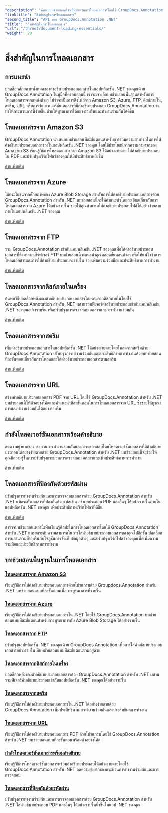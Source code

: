 ```yaml
---
"description": "ค้นพบบทช่วยสอนที่จำเป็นสำหรับการโหลดเอกสารโดยใช้ GroupDocs.Annotation .NET บูรณาการกับ Amazon S3, Azure, FTP, ดิสก์ภายใน, สตรีม และอื่นๆ ได้อย่างราบรื่น"
"linktitle": "สิ่งสำคัญในการโหลดเอกสาร"
"second_title": "API ของ GroupDocs.Annotation .NET"
"title": "สิ่งสำคัญในการโหลดเอกสาร"
"url": "/th/net/document-loading-essentials/"
"weight": 20
---
```


# สิ่งสำคัญในการโหลดเอกสาร

## การแนะนำ

ปลดล็อกศักยภาพทั้งหมดของคำอธิบายประกอบเอกสารในแอปพลิเคชัน .NET ของคุณด้วย GroupDocs.Annotation ในคู่มือที่ครอบคลุมนี้ เราจะเจาะลึกบทช่วยสอนพื้นฐานสำหรับการโหลดเอกสารจากแหล่งต่างๆ ไม่ว่าจะเป็นการดึงไฟล์จาก Amazon S3, Azure, FTP, ดิสก์ภายใน, สตรีม, URL หรือการจัดการเวอร์ชันเอกสารที่มีคำอธิบายประกอบ GroupDocs.Annotation จะทำให้กระบวนการนี้ง่ายขึ้น ช่วยให้บูรณาการได้อย่างราบรื่นและทำงานร่วมกันได้ดีขึ้น

## โหลดเอกสารจาก Amazon S3
GroupDocs.Annotation นำเสนอบทช่วยสอนทีละขั้นตอนสำหรับการรวมความสามารถในการใส่คำอธิบายประกอบเอกสารลงในแอปพลิเคชัน .NET ของคุณ โดยใช้ประโยชน์จากความสามารถของ Amazon S3 เรียนรู้วิธีการโหลดเอกสารจาก Amazon S3 ได้อย่างง่ายดาย ใส่คำอธิบายประกอบใน PDF และปรับปรุงเวิร์กโฟลว์ของคุณให้มีประสิทธิภาพยิ่งขึ้น

[อ่านเพิ่มเติม](./load-document-from-amazon-s3/)

## โหลดเอกสารจาก Azure
ใช้ประโยชน์จากศักยภาพของ Azure Blob Storage สำหรับการใส่คำอธิบายประกอบเอกสารด้วย GroupDocs.Annotation สำหรับ .NET บทช่วยสอนนี้จะให้คำแนะนำโดยละเอียดเกี่ยวกับการโหลดเอกสารจาก Azure ได้อย่างราบรื่น ช่วยให้คุณสามารถใส่คำอธิบายประกอบไฟล์ได้อย่างง่ายดายภายในแอปพลิเคชัน .NET ของคุณ

[อ่านเพิ่มเติม](./load-document-from-azure/)

## โหลดเอกสารจาก FTP
รวม GroupDocs.Annotation เข้ากับแอปพลิเคชัน .NET ของคุณเพื่อใส่คำอธิบายประกอบเอกสารที่ดึงมาจากเซิร์ฟเวอร์ FTP บทช่วยสอนนี้จะแนะนำคุณตลอดขั้นตอนต่างๆ เพื่อให้แน่ใจว่าการโหลดเอกสารและการใส่คำอธิบายประกอบจะราบรื่น ช่วยเพิ่มความร่วมมือและประสิทธิภาพการทำงาน

[อ่านเพิ่มเติม](./load-document-from-ftp/)

## โหลดเอกสารจากดิสก์ภายในเครื่อง
ค้นพบวิธีปลดล็อกพลังของคำอธิบายประกอบเอกสารโดยตรงจากดิสก์ภายในโดยใช้ GroupDocs.Annotation สำหรับ .NET ผสานรวมฟีเจอร์คำอธิบายประกอบเข้ากับแอปพลิเคชัน .NET ของคุณอย่างราบรื่น เพื่อปรับปรุงการตรวจสอบเอกสารและการทำงานร่วมกัน

[อ่านเพิ่มเติม](./load-document-from-local-disk/)

## โหลดเอกสารจากสตรีม
เพิ่มคำอธิบายประกอบเอกสารในแอปพลิเคชัน .NET ได้อย่างง่ายดายโดยโหลดจากสตรีมด้วย GroupDocs.Annotation ปรับปรุงการทำงานร่วมกันและประสิทธิภาพการทำงานด้วยบทช่วยสอนทีละขั้นตอนเกี่ยวกับการโหลดและใส่คำอธิบายประกอบเอกสารตามสตรีม

[อ่านเพิ่มเติม](./load-document-from-stream/)

## โหลดเอกสารจาก URL
สร้างคำอธิบายประกอบเอกสาร PDF จาก URL โดยใช้ GroupDocs.Annotation สำหรับ .NET บทช่วยสอนนี้ให้ตัวอย่างโค้ดและคำแนะนำทีละขั้นตอนในการโหลดเอกสารจาก URL ซึ่งช่วยให้บูรณาการและทำงานร่วมกันได้อย่างราบรื่น

[อ่านเพิ่มเติม](./load-document-from-url/)

## กำลังโหลดเวอร์ชันเอกสารพร้อมคำอธิบาย
ลดความยุ่งยากของกระบวนการทำงานร่วมกันและการตรวจสอบโดยโหลดเวอร์ชันเอกสารที่มีคำอธิบายประกอบได้อย่างง่ายดายด้วย GroupDocs.Annotation สำหรับ .NET บทช่วยสอนนี้จะช่วยให้คุณมีความรู้ในการปรับปรุงกระบวนการตรวจสอบเอกสารและเพิ่มประสิทธิภาพการทำงาน

[อ่านเพิ่มเติม](./loading-annotated-document-version/)

## โหลดเอกสารที่ป้องกันด้วยรหัสผ่าน
ปรับปรุงการทำงานร่วมกันและการตรวจสอบเอกสารด้วย GroupDocs.Annotation สำหรับ .NET แม้กระทั่งเอกสารที่ป้องกันด้วยรหัสผ่าน อธิบายประกอบ PDF และอื่นๆ ได้อย่างราบรื่นภายในแอปพลิเคชัน .NET ของคุณ เพื่อประสิทธิภาพเวิร์กโฟลว์ที่ดีขึ้น

[อ่านเพิ่มเติม](./load-password-protected-documents/)

สำรวจบทช่วยสอนเหล่านี้เพื่อเรียนรู้ศิลปะในการโหลดเอกสารโดยใช้ GroupDocs.Annotation สำหรับ .NET และยกระดับความสามารถในการใส่คำอธิบายประกอบเอกสารของคุณไปอีกขั้น ปลดล็อกการผสานรวมที่ราบรื่นกับโซลูชันการจัดเก็บข้อมูลต่างๆ และปรับปรุงเวิร์กโฟลว์ของคุณเพื่อเพิ่มความร่วมมือและประสิทธิภาพการทำงาน
## บทช่วยสอนพื้นฐานในการโหลดเอกสาร
### [โหลดเอกสารจาก Amazon S3](./load-document-from-amazon-s3/)
เรียนรู้วิธีการใส่คำอธิบายประกอบเอกสารด้วยโปรแกรมด้วย Groupdocs.Annotation สำหรับ .NET บทช่วยสอนแบบทีละขั้นตอนเพื่อการบูรณาการที่ราบรื่น
### [โหลดเอกสารจาก Azure](./load-document-from-azure/)
เรียนรู้วิธีการใส่คำอธิบายประกอบเอกสารใน .NET โดยใช้ GroupDocs.Annotation บทช่วยสอนแบบทีละขั้นตอนสำหรับการบูรณาการกับ Azure Blob Storage ได้อย่างราบรื่น
### [โหลดเอกสารจาก FTP](./load-document-from-ftp/)
ปรับปรุงแอปพลิเคชัน .NET ของคุณด้วย GroupDocs.Annotation เพื่อการใส่คำอธิบายประกอบเอกสารอย่างราบรื่น มีบทช่วยสอนแบบทีละขั้นตอนรวมอยู่ด้วย
### [โหลดเอกสารจากดิสก์ภายในเครื่อง](./load-document-from-local-disk/)
ปลดล็อกพลังของคำอธิบายประกอบเอกสารด้วย GroupDocs.Annotation สำหรับ .NET ผสานรวมฟีเจอร์คำอธิบายประกอบเข้ากับแอปพลิเคชัน .NET ของคุณได้อย่างราบรื่น
### [โหลดเอกสารจากสตรีม](./load-document-from-stream/)
เรียนรู้วิธีการใส่คำอธิบายประกอบเอกสารใน .NET ได้อย่างง่ายดายด้วย GroupDocs.Annotation เพิ่มประสิทธิภาพการทำงานร่วมกันและประสิทธิผลการทำงาน
### [โหลดเอกสารจาก URL](./load-document-from-url/)
เรียนรู้วิธีการใส่คำอธิบายประกอบเอกสาร PDF ด้วยโปรแกรมโดยใช้ GroupDocs.Annotation สำหรับ .NET บทช่วยสอนแบบทีละขั้นตอนพร้อมตัวอย่างโค้ด
### [กำลังโหลดเวอร์ชันเอกสารพร้อมคำอธิบาย](./loading-annotated-document-version/)
เรียนรู้วิธีการโหลดเวอร์ชันเอกสารพร้อมคำอธิบายประกอบได้อย่างง่ายดายโดยใช้ GroupDocs.Annotation สำหรับ .NET ลดความยุ่งยากของกระบวนการทำงานร่วมกันและการตรวจสอบ
### [โหลดเอกสารที่ป้องกันด้วยรหัสผ่าน](./load-password-protected-documents/)
ปรับปรุงการทำงานร่วมกันและการตรวจสอบเอกสารด้วย GroupDocs.Annotation สำหรับ .NET ใส่คำอธิบายประกอบ PDF และอื่นๆ ได้อย่างราบรื่นยิ่งขึ้นในแอป .NET ของคุณ